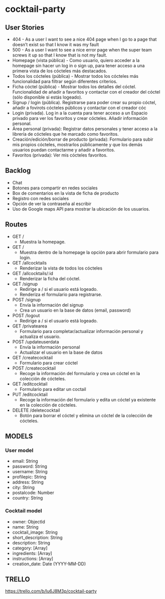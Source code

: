 # cocktail-party

## User Stories

* 404 - As a user I want to see a nice 404 page when I go to a page that doesn’t exist so that I know it was my fault
* 500 - As a user I want to see a nice error page when the super team screws it up so that I know that is not my fault.
* Homepage (vista pública) - Como usuario, quiero acceder a la homepage sin hacer un log in o sign up, para tener acceso a una primera vista de los cócteles más destacados. 
* Todos los cócteles (pública) - Mostrar todos los cócteles más funcionalidad para filtrar según diferentes criterios.
* Ficha cóctel (pública) - Mostrar todos los detalles del cóctel. Funcionalidad de añadir a favoritos y contactar con el creador del cóctel (sólo disponible si estás logeado). 
* Signup / login (pública). Registrarse para poder crear su propio cóctel, añadir a fovirots cócteles públicos y contactar con el creador cóc
* Login (privada). Log in a la cuenta para tener acceso a un Espacio privado para ver los favoritos y crear cócteles. Añadir información personal. 
* Área personal (privada): Registrar datos personales y tener acceso a la librería de cócteles que he marcado como favoritos. 
* Creación/edición/borrar de producto (privada): Formulario para subir mis propios cócteles, mostrarlos públicamente y que los demás usuarios puedan contactarme y añadir a favoritos. 
* Favoritos (privada): Ver mis cócteles favoritos. 

## Backlog
* Chat
* Botones para compartir en redes sociales
* Box de comentarios en la vista de ficha de producto
* Registro con redes sociales
* Opción de ver la contraseña al escribir
* Uso de Google maps API para mostrar la ubicación de los usuarios. 

## Routes

* GET /
    * Muestra la homepage.
* GET /
    * Muestra dentro de la homepage la opción para abrir formulario para login.
* GET /allcocktails
    * Renderizar la vista de todos los cócteles
* GET /allcocktails/:id
    * Renderizar la ficha del cóctel. 
* GET /signup
    * Redirige a / si el usuario está logeado. 
    * Renderiza el formulario para registrarse. 
* POST /signup
    * Envía la información del signup 
    * Crea un usuario en la base de datos (email, password) 
* POST /logout
    * Redirige a / si el usuario está logeado. 
* GET /privatearea
    * Formulario para completar/actualizar información personal y actualiza el usuario.
* POST /updateuserdata
    * Envía la información personal
    * Actualizar el usuario en la base de datos
* GET /createcocktail
    * Formulario para crear cóctel
* POST /createcocktail
    * Recoge la información del formulario y crea un cóctel en la colección de cócteles.
* GET /editcocktail
    * Formulario para editar un coctail
* PUT /editcocktail
    * Recoge la información del formulario y edita un cóctel ya existente en la colección de cócteles.
* DELETE /deletecocktail
    * Botón para borrar el cóctel y elimina un cóctel de la colección de cócteles. 

## MODELS

### User model

* email: String
* password: String
* username: String
* profilepic: String
* address: String
* city: String
* postalcode: Number
* country: String

### Cocktail model

* owner: ObjectId<User>
* name: String
* cocktail_image: String
* short_description: String
* description: String
* category: [Array]
* ingredients: [Array]
* instructions: [Array]
* creation_date: Date (YYYY-MM-DD)


## TRELLO
https://trello.com/b/lu6J8M3p/cocktail-party
